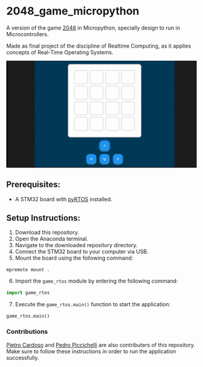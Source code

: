 # 2048_game_micropython

A version of the game [2048](https://en.wikipedia.org/wiki/2048_(video_game)) in Micropython, specially design to run in Microcontrollers.

Made as final project of the discipline of Realtime Computing, as it applies concepts of Real-Time Operating Systems.

![Screen Game](./game_2048.gif)

## Prerequisites:
- A STM32 board with [pyRTOS](https://github.com/Rybec/pyRTOS) installed.

## Setup Instructions:
1. Download this repository.
2. Open the Anaconda terminal.
3. Navigate to the downloaded repository directory.
4. Connect the STM32 board to your computer via USB.
5. Mount the board using the following command:
```
mpremote mount .
```
6. Import the `game_rtos` module by entering the following command:
```python
import game_rtos
```
7. Execute the `game_rtos.main()` function to start the application:
```python
game_rtos.main()
```
### Contributions

[Pietro Cardoso](https://github.com/Pietro19) and [Pedro Piccichelli](https://github.com/Piccichelli) are also contributers of this repository.
Make sure to follow these instructions in order to run the application successfully.
